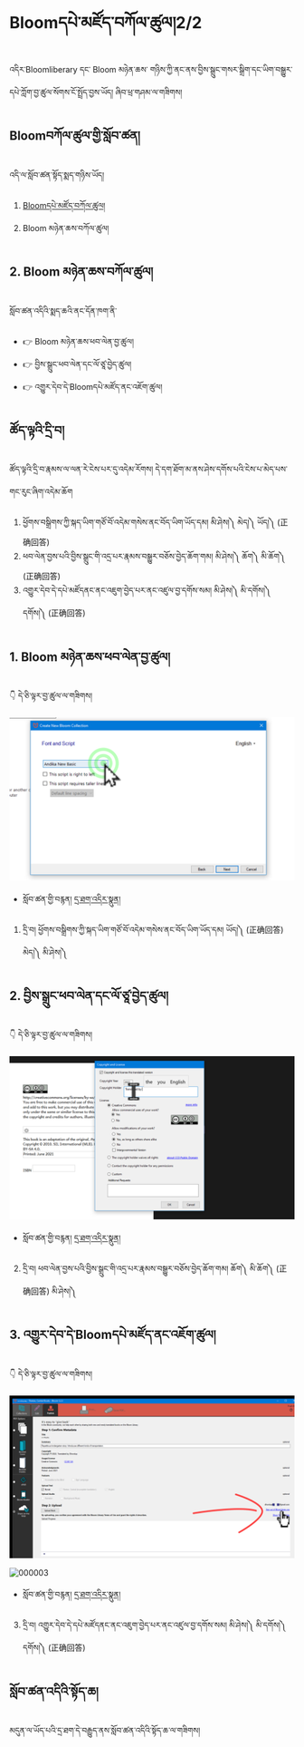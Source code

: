 # Bloomདཔེ་མཛོད་བཀོལ་ཚུལ།2/2

འདིར་Bloomliberary དང་ Bloom མཉེན་ཆས་ གཉིས་ཀྱི་ནང་ནས་བྱིས་སྒྲུང་གསར་སྒྲིག་དང་ཡིག་བསྒྱུར་དཔེ་ཀློག་བྱ་ཚུལ་སོགས་ངོ་སྤྲོད་བྱས་ཡོད། ཞིབ་ཕྲ་གཤམ་ལ་གཟིགས།

## Bloomབཀོལ་ཚུལ་གྱི་སློབ་ཚན།

འདི་ལ་སློབ་ཚན་སྟོད་སྨད་གཉིས་ཡོད།
1. [Bloomདཔེ་མཛོད་བཀོལ་ཚུལ།](https://github.com/buda-base/budax/blob/master/howtoguides/RAB11/index.md)
2. Bloom མཉེན་ཆས་བཀོལ་ཚུལ།

## 2. Bloom མཉེན་ཆས་བཀོལ་ཚུལ།

སློབ་ཚན་འདིའི་སྨད་ཆའི་ནང་དོན་ཁག་ནི་

- 👉 Bloom མཉེན་ཆས་ཕབ་ལེན་བྱ་ཚུལ།
- 👉 བྱིས་སྒྲུང་ཕབ་ལེན་དང་ལོ་ཙཱ་བྱེད་ཚུལ།
- 👉 འགྱུར་དེབ་དེ་Bloomདཔེ་མཛོད་ནང་འཇོག་ཚུལ།

## ཚོད་ལྟའི་དྲི་བ།

ཚོད་ལྟའི་དྲི་བ་རྣམས་ལ་ལན་རེ་ངེས་པར་དུ་འདེམ་རོགས། དེ་དག་ཐོག་མ་ནས་ཤེས་དགོས་པའི་ངེས་པ་མེད་པས་གང་རུང་ཞིག་འདེམ་ཆོག

1. ཕྱོགས་བསྒྲིགས་ཀྱི་སྐད་ཡིག་གཙོ་བོ་འདེམ་གསེས་ནང་བོད་ཡིག་ཡོད་དམ། མི་ཤེས།༽ མེད།༽ ཡོད།༽ (正确回答)
2. ཕབ་ལེན་བྱས་པའི་བྱིས་སྒྲུང་གི་འདྲ་པར་རྣམས་བསྒྱུར་བཅོས་བྱེད་ཆོག་གམ། མི་ཤེས།༽ ཆོག༽ མི་ཆོག༽ (正确回答)
3. འགྱུར་དེབ་དེ་དཔེ་མཛོདནང་ནང་འཇུག་བྱེད་པར་ནང་འཛུལ་བྱ་དགོས་སམ། མི་ཤེས།༽ མི་དགོས།༽ དགོས།༽ (正确回答)

## 1. Bloom མཉེན་ཆས་ཕབ་ལེན་བྱ་ཚུལ།

👇 དེ་ཅི་ལྟར་བྱ་ཚུལ་ལ་གཟིགས།

![800](images/000001.png)


- སློབ་ཚན་གྱི་བརྙན། [དྲ་ཐག་འདིར་སྣུན།](https://drive.google.com/file/d/1PFF3L1-AlUXp1ZpDn7Mandgkurl1pSzH/view?usp=share_link)

1. དྲི་བ། ཕྱོགས་བསྒྲིགས་ཀྱི་སྐད་ཡིག་གཙོ་བོ་འདེམ་གསེས་ནང་བོད་ཡིག་ཡོད་དམ། 
ཡོད།༽ (正确回答) མེད།༽ མི་ཤེས།༽

## 2. བྱིས་སྒྲུང་ཕབ་ལེན་དང་ལོ་ཙཱ་བྱེད་ཚུལ།

👇 དེ་ཅི་ལྟར་བྱ་ཚུལ་ལ་གཟིགས།

![800](images/000002.png)


- སློབ་ཚན་གྱི་བརྙན། [དྲ་ཐག་འདིར་སྣུན།](https://drive.google.com/file/d/1tHyFhvaL56LPsqHSsxPARjF1qJrDs2-h/view?usp=share_link)


2. དྲི་བ། ཕབ་ལེན་བྱས་པའི་བྱིས་སྒྲུང་གི་འདྲ་པར་རྣམས་བསྒྱུར་བཅོས་བྱེད་ཆོག་གམ། 
ཆོག༽ མི་ཆོག༽ (正确回答) མི་ཤེས།༽

## 3. འགྱུར་དེབ་དེ་Bloomདཔེ་མཛོད་ནང་འཇོག་ཚུལ།

👇 དེ་ཅི་ལྟར་བྱ་ཚུལ་ལ་གཟིགས།

![800](images/000003.png)
 
![000003](https://user-images.githubusercontent.com/28945342/207481160-ca93f32e-b405-45b7-9c10-f80f3fb03953.png)

- སློབ་ཚན་གྱི་བརྙན། [དྲ་ཐག་འདིར་སྣུན།](https://drive.google.com/file/d/18EgTZeGeyn3TmJuLScYckahuu5tnId11/view?usp=share_link)


3. དྲི་བ། འགྱུར་དེབ་དེ་དཔེ་མཛོདནང་ནང་འཇུག་བྱེད་པར་ནང་འཛུལ་བྱ་དགོས་སམ། 
མི་ཤེས།༽ མི་དགོས།༽ དགོས།༽ (正确回答)

## སློབ་ཚན་འདིའི་སྟོད་ཆ།

མདུན་ལ་ཡོད་པའི་དྲ་ཐག་དེ་བརྒྱུད་ནས་སློབ་ཚན་འདིའི་སྟོད་ཆ་ལ་གཟིགས།
